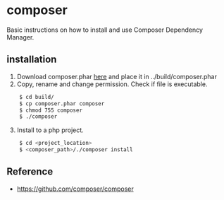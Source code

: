 # composer
Basic instructions on how to install and use Composer Dependency Manager.
## installation
1. Download composer.phar [here](https://github.com/composer/composer/releases) and place it in ../build/composer.phar
2. Copy, rename and change permission. Check if file is executable.
```bash
    $ cd build/
    $ cp composer.phar composer
    $ chmod 755 composer
    $ ./composer
```
3. Install to a php project.
```bash
    $ cd <project_location>
    $ <composer_path>/./composer install
```
## Reference
* https://github.com/composer/composer